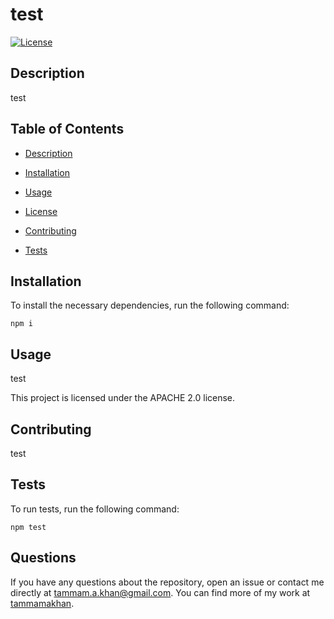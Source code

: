 # test
[![License](https://img.shields.io/badge/License-Apache_2.0-blue.svg)](https://opensource.org/licenses/Apache-2.0)

## Description

test

## Table of Contents

* [Description](#description)

* [Installation](#installation)

* [Usage](#usage)

* [License](#license)

* [Contributing](#contributing)

* [Tests](#testing)

## Installation

To install the necessary dependencies, run the following command:

```
npm i
```

## Usage

test

This project is licensed under the APACHE 2.0 license.

## Contributing

test

## Tests

To run tests, run the following command:

```
npm test
```

## Questions

If you have any questions about the repository, open an issue or contact me directly at tammam.a.khan@gmail.com. You can find more of my work at [tammamakhan](https://github.com/tammamakhan/).